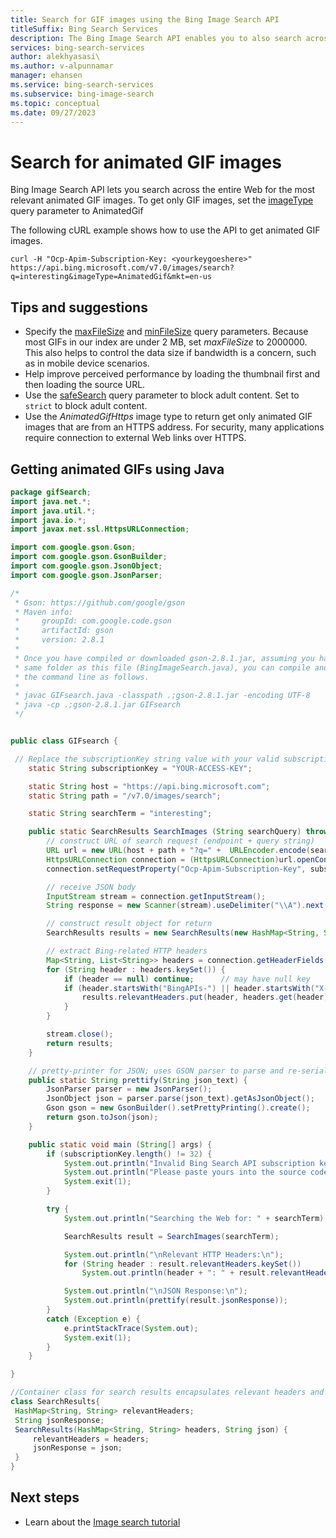 ```yaml
---
title: Search for GIF images using the Bing Image Search API
titleSuffix: Bing Search Services
description: The Bing Image Search API enables you to also search across the entire Web for the most relevant .gif images.
services: bing-search-services
author: alekhyasasi\
ms.author: v-alpunnamar
manager: ehansen
ms.service: bing-search-services
ms.subservice: bing-image-search
ms.topic: conceptual
ms.date: 09/27/2023
---
```


# Search for animated GIF images

Bing Image Search API lets you search across the entire Web for the most relevant animated GIF images. To get only GIF images, set the [imageType](../reference/query-parameters.md#imagetype) query parameter to AnimatedGif

The following cURL example shows how to use the API to get animated GIF images.

```curl
curl -H "Ocp-Apim-Subscription-Key: <yourkeygoeshere>" https://api.bing.microsoft.com/v7.0/images/search?q=interesting&imageType=AnimatedGif&mkt=en-us
```

## Tips and suggestions

- Specify the [maxFileSize](../reference/query-parameters.md#maxfilesize) and [minFileSize](../reference/query-parameters.md#minfilesize) query parameters. Because most GIFs in our index are under 2 MB, set *maxFileSize* to 2000000. This also helps to control the data size if bandwidth is a concern, such as in mobile device scenarios.
- Help improve perceived performance by loading the thumbnail first and then loading the source URL.  
- Use the [safeSearch](../reference/query-parameters.md#safesearch) query parameter to block adult content. Set to `strict` to block adult content.
- Use the *AnimatedGifHttps* image type to return get only animated GIF images that are from an HTTPS address. For security, many applications require connection to external Web links over HTTPS.

<a name="gifExample"></a>

## Getting animated GIFs using Java

```java
package gifSearch;
import java.net.*;
import java.util.*;
import java.io.*;
import javax.net.ssl.HttpsURLConnection;

import com.google.gson.Gson;
import com.google.gson.GsonBuilder;
import com.google.gson.JsonObject;
import com.google.gson.JsonParser;

/*
 * Gson: https://github.com/google/gson
 * Maven info:
 *     groupId: com.google.code.gson
 *     artifactId: gson
 *     version: 2.8.1
 *
 * Once you have compiled or downloaded gson-2.8.1.jar, assuming you have placed it in the
 * same folder as this file (BingImageSearch.java), you can compile and run this program at
 * the command line as follows.
 *
 * javac GIFsearch.java -classpath .;gson-2.8.1.jar -encoding UTF-8
 * java -cp .;gson-2.8.1.jar GIFsearch
 */


public class GIFsearch {

 // Replace the subscriptionKey string value with your valid subscription key.
    static String subscriptionKey = "YOUR-ACCESS-KEY";

    static String host = "https://api.bing.microsoft.com";
    static String path = "/v7.0/images/search";

    static String searchTerm = "interesting";

    public static SearchResults SearchImages (String searchQuery) throws Exception {
        // construct URL of search request (endpoint + query string)
        URL url = new URL(host + path + "?q=" +  URLEncoder.encode(searchQuery, "UTF-8") + "&imageType=AnimatedGif&mkt=en-us");
        HttpsURLConnection connection = (HttpsURLConnection)url.openConnection();
        connection.setRequestProperty("Ocp-Apim-Subscription-Key", subscriptionKey);

        // receive JSON body
        InputStream stream = connection.getInputStream();
        String response = new Scanner(stream).useDelimiter("\\A").next();

        // construct result object for return
        SearchResults results = new SearchResults(new HashMap<String, String>(), response);

        // extract Bing-related HTTP headers
        Map<String, List<String>> headers = connection.getHeaderFields();
        for (String header : headers.keySet()) {
            if (header == null) continue;      // may have null key
            if (header.startsWith("BingAPIs-") || header.startsWith("X-MSEdge-")) {
                results.relevantHeaders.put(header, headers.get(header).get(0));
            }
        }

        stream.close();
        return results;
    }

    // pretty-printer for JSON; uses GSON parser to parse and re-serialize
    public static String prettify(String json_text) {
        JsonParser parser = new JsonParser();
        JsonObject json = parser.parse(json_text).getAsJsonObject();
        Gson gson = new GsonBuilder().setPrettyPrinting().create();
        return gson.toJson(json);
    }

    public static void main (String[] args) {
        if (subscriptionKey.length() != 32) {
            System.out.println("Invalid Bing Search API subscription key!");
            System.out.println("Please paste yours into the source code.");
            System.exit(1);
        }

        try {
            System.out.println("Searching the Web for: " + searchTerm);

            SearchResults result = SearchImages(searchTerm);

            System.out.println("\nRelevant HTTP Headers:\n");
            for (String header : result.relevantHeaders.keySet())
                System.out.println(header + ": " + result.relevantHeaders.get(header));

            System.out.println("\nJSON Response:\n");
            System.out.println(prettify(result.jsonResponse));
        }
        catch (Exception e) {
            e.printStackTrace(System.out);
            System.exit(1);
        }
    }

}

//Container class for search results encapsulates relevant headers and JSON data
class SearchResults{
 HashMap<String, String> relevantHeaders;
 String jsonResponse;
 SearchResults(HashMap<String, String> headers, String json) {
     relevantHeaders = headers;
     jsonResponse = json;
 }
}

```

## Next steps

- Learn about the [Image search tutorial](../tutorial/bing-image-search-single-page-app.md)
